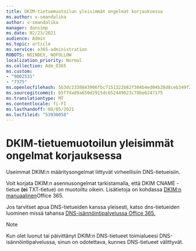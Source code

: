 ```yaml
---
title: DKIM-tietuemuotoilun yleisimmät ongelmat korjauksessa
ms.author: v-smandalika
author: v-smandalika
manager: dansimp
ms.date: 02/23/2021
audience: Admin
ms.topic: article
ms.service: o365-administration
ROBOTS: NOINDEX, NOFOLLOW
localization_priority: Normal
ms.collection: Adm_O365
ms.custom:
- "9002531"
- "7375"
ms.openlocfilehash: 5b3dc2338843906fbc7151322b82f304b4ed04b28d8ceb349f2705c309cdeae8
ms.sourcegitcommit: b5f7da89a650d2915dc652449623c78be6247175
ms.translationtype: MT
ms.contentlocale: fi-FI
ms.lasthandoff: 08/05/2021
ms.locfileid: "53930058"
---
```

# <a name="fix-common-problems-with-dkim-record-formatting"></a>DKIM-tietuemuotoilun yleisimmät ongelmat korjauksessa

Useimmat DKIM:n määritysongelmat liittyvät virheellisiin DNS-tietueisiin.

Voit korjata DKIM:n asennusongelmat tarkistamalla, että DKIM CNAME -tietue **(ei** TXT-tietue) on muotoiltu oikein. Lisätietoja on kohdassa [DKIM:n manuaalinen](https://docs.microsoft.com/microsoft-365/security/office-365-security/use-dkim-to-validate-outbound-email)Office 365.

Jos tarvitset apua DNS-tietueiden kanssa yleisesti, katso dns-tietueiden luominen missä tahansa [DNS-isännöintipalvelussa Office 365.](https://docs.microsoft.com/microsoft-365/admin/get-help-with-domains/create-dns-records-at-any-dns-hosting-provider)

> [!NOTE]
> Kun olet luonut tai päivittänyt DKIM:n DNS-tietueet toimialueesi DNS-isännöintipalvelussa, sinun on odotettava, kunnes DNS-tietueet välittyvät.
